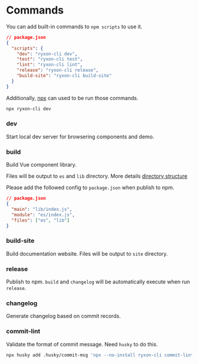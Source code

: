 # Commands

You can add built-in commands to `npm scripts` to use it.

```json
// package.json
{
  "scripts": {
    "dev": "ryxon-cli dev",
    "test": "ryxon-cli test",
    "lint": "ryxon-cli lint",
    "release": "ryxon-cli release",
    "build-site": "ryxon-cli build-site"
  }
}
```

Additionally, [npx](https://github.com/npm/npx) can used to be run those commands.

```bash
npx ryxon-cli dev
```

### dev

Start local dev server for browsering components and demo.

### build

Build Vue component library.

Files will be output to `es` and `lib` directory. More details [directory structure](https://github.com/PeterPanY/ryxon/tree/main/packages/ryxon-cli/docs/directory.md)

Please add the followed config to `package.json` when publish to npm.

```json
// package.json
{
  "main": "lib/index.js",
  "module": "es/index.js",
  "files": ["es", "lib"]
}
```

### build-site

Build documentation website. Files will be output to `site` directory.

### release

Publish to npm. `build` and `changelog` will be automatically execute when run `release`.

### changelog

Generate changelog based on commit records.

### commit-lint

Validate the format of commit message. Need `husky` to do this.

```bash
npx husky add .husky/commit-msg 'npx --no-install ryxon-cli commit-lint $1'
```
